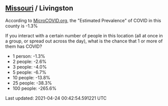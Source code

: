 
## [Missouri](/united-states/missouri) / Livingston

According to [MicroCOVID.org](http://microcovid.org),
the "Estimated Prevalence" of COVID in this county is -1.3%

If you interact with a certain number of people in this location
(all at once in a group, or spread out across the day), what is the chance that
1 or more of them has COVID?

- 1 person: -1.3%
- 2 people: -2.6%
- 3 people: -4.0%
- 5 people: -6.7%
- 10 people: -13.8%
- 25 people: -38.3%
- 100 people: -265.6%

Last updated: 2021-04-24 00:42:54.591221 UTC
